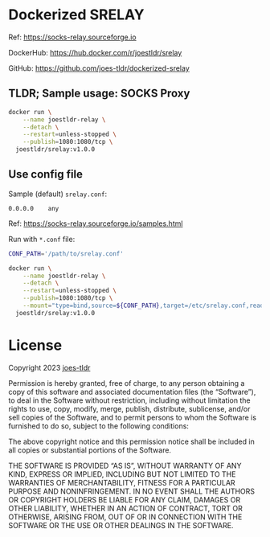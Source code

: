 # Dockerized SRELAY

Ref: https://socks-relay.sourceforge.io

DockerHub: https://hub.docker.com/r/joestldr/srelay

GitHub: https://github.com/joes-tldr/dockerized-srelay

## TLDR; Sample usage: SOCKS Proxy

```bash
docker run \
    --name joestldr-relay \
    --detach \
    --restart=unless-stopped \
    --publish=1080:1080/tcp \
  joestldr/srelay:v1.0.0
```

## Use config file

Sample (default) `srelay.conf`:
```
0.0.0.0    any
```
Ref: https://socks-relay.sourceforge.io/samples.html

Run with `*.conf` file:
```bash
CONF_PATH='/path/to/srelay.conf'

docker run \
    --name joestldr-relay \
    --detach \
    --restart=unless-stopped \
    --publish=1080:1080/tcp \
    --mount="type=bind,source=${CONF_PATH},target=/etc/srelay.conf,readonly" \
  joestldr/srelay:v1.0.0
```

# License

Copyright 2023 [joes-tldr](https://github.com/joes-tldr)

Permission is hereby granted, free of charge, to any person obtaining a copy of this software and associated documentation files (the “Software”), to deal in the Software without restriction, including without limitation the rights to use, copy, modify, merge, publish, distribute, sublicense, and/or sell copies of the Software, and to permit persons to whom the Software is furnished to do so, subject to the following conditions:

The above copyright notice and this permission notice shall be included in all copies or substantial portions of the Software.

THE SOFTWARE IS PROVIDED “AS IS”, WITHOUT WARRANTY OF ANY KIND, EXPRESS OR IMPLIED, INCLUDING BUT NOT LIMITED TO THE WARRANTIES OF MERCHANTABILITY, FITNESS FOR A PARTICULAR PURPOSE AND NONINFRINGEMENT. IN NO EVENT SHALL THE AUTHORS OR COPYRIGHT HOLDERS BE LIABLE FOR ANY CLAIM, DAMAGES OR OTHER LIABILITY, WHETHER IN AN ACTION OF CONTRACT, TORT OR OTHERWISE, ARISING FROM, OUT OF OR IN CONNECTION WITH THE SOFTWARE OR THE USE OR OTHER DEALINGS IN THE SOFTWARE.
